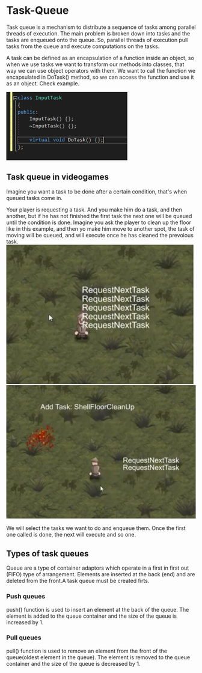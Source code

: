 # Task-Queue
 Task queue is a mechanism to distribute a sequence of tasks among parallel threads of execution. The main problem is broken down into tasks and the tasks are enqueued onto the queue. So, parallel threads of execution pull tasks from the queue and execute computations on the tasks.
 
 A task can be defined as an encapsulation of a function inside an object, so when we use tasks we want to transform our methods into classes, that way we can use object operators with them.
We want to call the function we encapsulated in DoTask() method, so we can access the function and use it as an object. Check example.

![Task class](https://github.com/Ramsubito/Task-Queue/blob/master/Wiki%20Images/TaskClass.PNG)

## Task queue in videogames
Imagine you want a task to be done after a certain condition, that's when queued tasks come in.

Your player is requesting a task. And you make him do a task, and then another, but if he has not finished the first task the next one will be queued until the condition is done. Imagine you ask the player to clean up the floor like in this example, and then yo make him move to another spot, the task of moving will be queued, and will execute once he has cleaned the prevoious task.
![Task request](https://github.com/Ramsubito/Task-Queue/blob/master/Wiki%20Images/Request%20next%20task.PNG)
![Task in process](https://github.com/Ramsubito/Task-Queue/blob/master/Wiki%20Images/task%20request1.PNG)

We will select the tasks we want to do and enqueue them. Once the first one called is done, the next will execute and so one.


## Types of task queues
Queue are a type of container adaptors which operate in a first in first out (FIFO) type of arrangement. Elements are inserted at the back (end) and are deleted from the front.A task queue must be created firts.
### Push queues
push() function is used to insert an element at the back of the queue. The element is added to the queue container and the size of the queue is increased by 1.

### Pull queues
pull() function is used to remove an element from the front of the queue(oldest element in the queue). The element is removed to the queue container and the size of the queue is decreased by 1.

